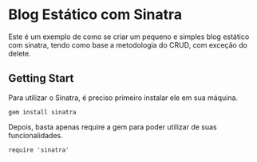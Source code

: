 # Blog Estático com Sinatra

Este é um exemplo de como se criar um pequeno e simples blog estático com sinatra, tendo como base a metodologia do CRUD, com exceção do delete.

## Getting Start

Para utilizar o Sinatra, é preciso primeiro instalar ele em sua máquina.

    gem install sinatra

Depois, basta apenas require a gem para poder utilizar de suas funcionalidades.

    require 'sinatra'